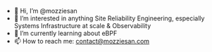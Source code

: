 - 👋 Hi, I’m @mozziesan
- 👀 I’m interested in anything Site Reliability Engineering, especially Systems Infrastructure at scale & Observability
- 🌱 I’m currently learning about eBPF
- 📫 How to reach me: contact@mozziesan.com

<!---
mozziesan/mozziesan is a ✨ special ✨ repository because its `README.md` (this file) appears on your GitHub profile.
You can click the Preview link to take a look at your changes.
--->

